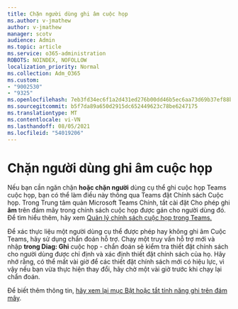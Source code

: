 ```yaml
---
title: Chặn người dùng ghi âm cuộc họp
ms.author: v-jmathew
author: v-jmathew
manager: scotv
audience: Admin
ms.topic: article
ms.service: o365-administration
ROBOTS: NOINDEX, NOFOLLOW
localization_priority: Normal
ms.collection: Adm_O365
ms.custom:
- "9002530"
- "9325"
ms.openlocfilehash: 7eb3fd34ec6f1a2d431ed276b00dd46b5ec6aa73d69b37ef88b1ba0ca6f5d077
ms.sourcegitcommit: b5f7da89a650d2915dc652449623c78be6247175
ms.translationtype: MT
ms.contentlocale: vi-VN
ms.lasthandoff: 08/05/2021
ms.locfileid: "54019206"
---
```

# <a name="block-user-from-recording-meetings"></a>Chặn người dùng ghi âm cuộc họp

Nếu bạn cần ngăn chặn **hoặc chặn người** dùng cụ thể ghi cuộc họp Teams cuộc họp, bạn có thể làm điều này thông qua Teams đặt Chính sách Cuộc họp. Trong Trung tâm quản Microsoft Teams Chính, tắt cài đặt Cho phép ghi **âm** trên đám mây trong chính sách cuộc họp được gán cho người dùng đó. Để tìm hiểu thêm, hãy xem [Quản lý chính sách cuộc họp trong Teams.](https://docs.microsoft.com/microsoftteams/meeting-policies-in-teams#allow-cloud-recording)

Để xác thực liệu một người dùng cụ thể được phép hay không ghi âm Cuộc Teams, hãy sử dụng chẩn đoán hỗ trợ. Chạy một truy vấn hỗ trợ mới và nhập **trong Diag: Ghi** cuộc họp - chẩn đoán sẽ kiểm tra thiết đặt chính sách cho người dùng được chỉ định và xác định thiết đặt chính sách của họ. Hãy nhớ rằng, có thể mất vài giờ để các thiết đặt chính sách mới có hiệu lực, vì vậy nếu bạn vừa thực hiện thay đổi, hãy chờ một vài giờ trước khi chạy lại chẩn đoán.

Để biết thêm thông tin, [hãy xem lại mục Bật hoặc tắt tính năng ghi trên đám mây](https://docs.microsoft.com/microsoftteams/cloud-recording#turn-on-or-turn-off-cloud-recording).
